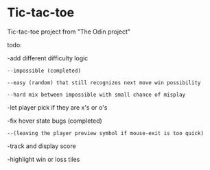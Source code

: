 # Tic-tac-toe
Tic-tac-toe project from "The Odin project"

todo:

-add different difficulty logic 

    --impossible (completed)
    
    --easy (random) that still recognizes next move win possibility
    
    --hard mix between impossible with small chance of misplay
    
-let player pick if they are x's or o's

-fix hover state bugs (completed)

    --(leaving the player preview symbol if mouse-exit is too quick)
    
-track and display score

-highlight win or loss tiles 